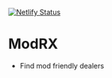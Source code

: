 [![Netlify Status](https://api.netlify.com/api/v1/badges/a9ec9c7c-35cf-46e7-87ad-5dbe1822ab4e/deploy-status)](https://app.netlify.com/sites/modrx/deploys)

# ModRX

- Find mod friendly dealers


